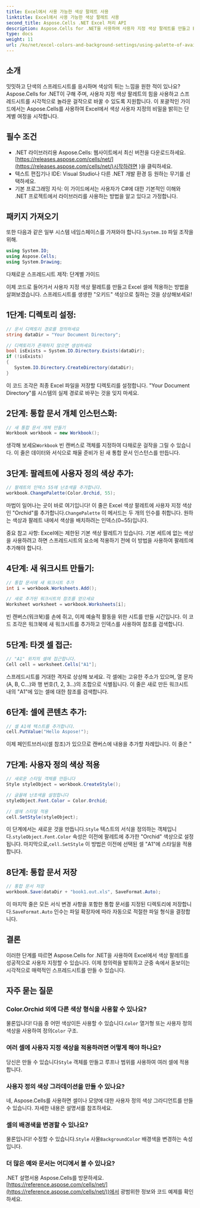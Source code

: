 ```yaml
---
title: Excel에서 사용 가능한 색상 팔레트 사용
linktitle: Excel에서 사용 가능한 색상 팔레트 사용
second_title: Aspose.Cells .NET Excel 처리 API
description: Aspose.Cells for .NET을 사용하여 사용자 지정 색상 팔레트를 만들고 Excel 스프레드시트에 적용하는 방법을 알아보세요. 생생한 색상과 서식 옵션으로 데이터의 시각적 매력을 강화하세요.
type: docs
weight: 11
url: /ko/net/excel-colors-and-background-settings/using-palette-of-available-colors/
---
```

## 소개
밋밋하고 단색의 스프레드시트를 응시하며 색상의 튀는 느낌을 원한 적이 있나요? Aspose.Cells for .NET이 구해 주며, 사용자 지정 색상 팔레트의 힘을 사용하고 스프레드시트를 시각적으로 놀라운 걸작으로 바꿀 수 있도록 지원합니다. 이 포괄적인 가이드에서는 Aspose.Cells를 사용하여 Excel에서 색상 사용자 지정의 비밀을 밝히는 단계별 여정을 시작합니다. 

## 필수 조건

- .NET 라이브러리용 Aspose.Cells: 웹사이트에서 최신 버전을 다운로드하세요.[https://releases.aspose.com/cells/net/](https://releases.aspose.com/cells/net/)시작하려면 )을 클릭하세요. 
- 텍스트 편집기나 IDE: Visual Studio나 다른 .NET 개발 환경 등 원하는 무기를 선택하세요. 
- 기본 프로그래밍 지식: 이 가이드에서는 사용자가 C#에 대한 기본적인 이해와 .NET 프로젝트에서 라이브러리를 사용하는 방법을 알고 있다고 가정합니다.

## 패키지 가져오기

 또한 다음과 같은 일부 시스템 네임스페이스를 가져와야 합니다.`System.IO` 파일 조작을 위해. 

```csharp
using System.IO;
using Aspose.Cells;
using System.Drawing;
```

다채로운 스프레드시트 제작: 단계별 가이드

이제 코드로 들어가서 사용자 지정 색상 팔레트를 만들고 Excel 셀에 적용하는 방법을 살펴보겠습니다. 스프레드시트를 생생한 "오키드" 색상으로 칠하는 것을 상상해보세요!

## 1단계: 디렉토리 설정:

```csharp
// 문서 디렉토리 경로를 정의하세요
string dataDir = "Your Document Directory";

// 디렉토리가 존재하지 않으면 생성하세요
bool isExists = System.IO.Directory.Exists(dataDir);
if (!isExists)
{
   System.IO.Directory.CreateDirectory(dataDir);
}
```

이 코드 조각은 최종 Excel 파일을 저장할 디렉토리를 설정합니다. "Your Document Directory"를 시스템의 실제 경로로 바꾸는 것을 잊지 마세요.

## 2단계: 통합 문서 개체 인스턴스화:

```csharp
// 새 통합 문서 개체 만들기
Workbook workbook = new Workbook();
```

 생각해 보세요`Workbook` 빈 캔버스로 객체를 지정하여 다채로운 걸작을 그릴 수 있습니다. 이 줄은 데이터와 서식으로 채울 준비가 된 새 통합 문서 인스턴스를 만듭니다.

## 3단계: 팔레트에 사용자 정의 색상 추가:

```csharp
// 팔레트의 인덱스 55에 난초색을 추가합니다.
workbook.ChangePalette(Color.Orchid, 55);
```

마법이 일어나는 곳이 바로 여기입니다! 이 줄은 Excel 색상 팔레트에 사용자 지정 색상인 "Orchid"를 추가합니다.`ChangePalette` 이 메서드는 두 개의 인수를 취합니다. 원하는 색상과 팔레트 내에서 색상을 배치하려는 인덱스(0~55)입니다. 

중요 참고 사항: Excel에는 제한된 기본 색상 팔레트가 있습니다. 기본 세트에 없는 색상을 사용하려고 하면 스프레드시트의 요소에 적용하기 전에 이 방법을 사용하여 팔레트에 추가해야 합니다.

## 4단계: 새 워크시트 만들기:

```csharp
// 통합 문서에 새 워크시트 추가
int i = workbook.Worksheets.Add();

// 새로 추가된 워크시트의 참조를 얻으세요
Worksheet worksheet = workbook.Worksheets[i];
```

빈 캔버스(워크북)를 손에 쥐고, 이제 예술적 활동을 위한 시트를 만들 시간입니다. 이 코드 조각은 워크북에 새 워크시트를 추가하고 인덱스를 사용하여 참조를 검색합니다.

## 5단계: 타겟 셀 접근:

```csharp
// "A1" 위치의 셀에 접근합니다.
Cell cell = worksheet.Cells["A1"];
```

스프레드시트를 거대한 격자로 상상해 보세요. 각 셀에는 고유한 주소가 있으며, 열 문자(A, B, C...)와 행 번호(1, 2, 3...)의 조합으로 식별됩니다. 이 줄은 새로 만든 워크시트 내의 "A1"에 있는 셀에 대한 참조를 검색합니다.

## 6단계: 셀에 콘텐츠 추가:

```csharp
// 셀 A1에 텍스트를 추가합니다.
cell.PutValue("Hello Aspose!");
```

이제 페인트브러시(셀 참조)가 있으므로 캔버스에 내용을 추가할 차례입니다. 이 줄은 "

## 7단계: 사용자 정의 색상 적용

```csharp
// 새로운 스타일 객체를 만듭니다
Style styleObject = workbook.CreateStyle();

// 글꼴에 난초색을 설정합니다
styleObject.Font.Color = Color.Orchid;

// 셀에 스타일 적용
cell.SetStyle(styleObject);
```

 이 단계에서는 새로운 것을 만듭니다.`Style` 텍스트의 서식을 정의하는 객체입니다.`styleObject.Font.Color` 속성은 이전에 팔레트에 추가한 "Orchid" 색상으로 설정됩니다. 마지막으로,`cell.SetStyle` 이 방법은 이전에 선택된 셀 "A1"에 스타일을 적용합니다.

## 8단계: 통합 문서 저장

```csharp
// 통합 문서 저장
workbook.Save(dataDir + "book1.out.xls", SaveFormat.Auto);
```

이 마지막 줄은 모든 서식 변경 사항을 포함한 통합 문서를 지정된 디렉토리에 저장합니다.`SaveFormat.Auto` 인수는 파일 확장자에 따라 자동으로 적절한 파일 형식을 결정합니다.

## 결론

이러한 단계를 따르면 Aspose.Cells for .NET을 사용하여 Excel에서 색상 팔레트를 성공적으로 사용자 지정할 수 있습니다. 이제 창의력을 발휘하고 군중 속에서 돋보이는 시각적으로 매력적인 스프레드시트를 만들 수 있습니다. 

## 자주 묻는 질문

### Color.Orchid 외에 다른 색상 형식을 사용할 수 있나요?
 물론입니다! 다음 중 어떤 색상이든 사용할 수 있습니다.`Color` 열거형 또는 사용자 정의 색상을 사용하여 정의`Color` 구조.

### 여러 셀에 사용자 지정 색상을 적용하려면 어떻게 해야 하나요?
 당신은 만들 수 있습니다`Style` 객체를 만들고 루프나 범위를 사용하여 여러 셀에 적용합니다.

### 사용자 정의 색상 그라데이션을 만들 수 있나요?
네, Aspose.Cells를 사용하면 셀이나 모양에 대한 사용자 정의 색상 그라디언트를 만들 수 있습니다. 자세한 내용은 설명서를 참조하세요.

### 셀의 배경색을 변경할 수 있나요?
물론입니다! 수정할 수 있습니다.`Style` 사물`BackgroundColor` 배경색을 변경하는 속성입니다.

### 더 많은 예와 문서는 어디에서 볼 수 있나요?
.NET 설명서용 Aspose.Cells를 방문하세요.[https://reference.aspose.com/cells/net/](https://reference.aspose.com/cells/net/))에서 광범위한 정보와 코드 예제를 확인하세요.